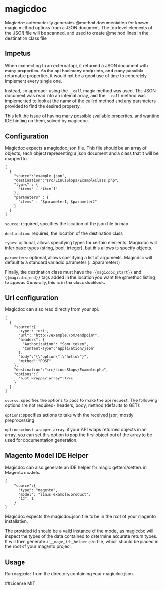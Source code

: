 # magicdoc
Magicdoc automatically generates @method documentation for known magic method
options from a JSON document. The top level elements of the JSON file will
be scanned, and used to create @method lines in the destination class file.

## Impetus
When connecting to an external api, it returned a JSON document with many
properties. As the api had many endpoints, and many possible returnable properties,
it would not be a good use of time to concretely implement every single one.

Instead, an approach using the `__call` magic method was used.  The JSON document
was read into an internal array, and the `__call` method was implemented to
look at the name of the called method and any parameters provided to find
the desired property.

This left the issue of having many possible available properties, and wanting
IDE hinting on them, solved by magicdoc.

## Configuration
Magicdoc expects a magicdoc.json file. This file should be an array of objects,
each object representing a json document and a class that it will be mapped to.

```
[
  {
    "source":"example.json",
    "destination":"src/LinusShops/ExampleClass.php",
    "types" : {
      "items" : "Item[]"
    },
    "parameters" : {
      "items" : "$parameter1, $parameter2"
    }
  }
]
```

`source`: required, specifies the location of the json file to map

`destination`: required, the location of the destination class

`types`: optional, allows specifying types for certain elements. Magicdoc will infer basic types (string, bool, integer), but this allows to specify objects.

`parameters`: optional, allows specifying a list of arguments. Magicdoc will default to a standard variadic parameter (...$parameters) 

Finally, the destination class must have the `{{magicdoc_start}}` and `{{magicdoc_end}}`
tags added in the location you want the @method listing to appear. Generally, this
is in the class docblock.

## Url configuration
Magicdoc can also read directly from your api.

```
[
  {
    "source":{
      "type": "url",
      "url": "http://example.com/endpoint",
      "headers": {
        "Authorization": "Some token",
        "Content-Type":"application/json"
      },
      "body":"{\"option\":\"hello\"}",
      "method":"POST"
    },
    "destination":"src/LinusShops/Example.php",
    "options":{
      "bust_wrapper_array":true
    }
  }
]
```
`source`: specifies the options to pass to make the api request. The following
options are not required- headers, body, method (defaults to GET).

`options`: specifies actions to take with the received json, mostly preprocessing

`options=>bust_wrapper_array`: if your API wraps returned objects in an array, you
can set this option to pop the first object out of the array to be used for
documentation generation.

## Magento Model IDE Helper
Magicdoc can also generate an IDE helper for magic getters/setters in Magento models.

```
{
    "source":{
      "type": "magento",
      "model": "linus_example/product",
      "id": 1
    }
}
```

Magicdoc expects the magicdoc.json file to be in the root of your magento installation.

The provided id should be a valid instance of the model, as magicdoc will inspect
the types of the data contained to determine accurate return types. It will
then generate a `__mage_ide_helper.php` file, which should be placed in the 
root of your magento project.

## Usage
Run `magicdoc` from the directory containing your magicdoc.json.

##License
MIT
